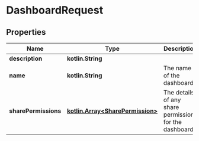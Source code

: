 
# DashboardRequest

## Properties
Name | Type | Description | Notes
------------ | ------------- | ------------- | -------------
**description** | **kotlin.String** |  |  [optional]
**name** | **kotlin.String** | The name of the dashboard. |  [optional] [readonly]
**sharePermissions** | [**kotlin.Array&lt;SharePermission&gt;**](SharePermission.md) | The details of any share permissions for the dashboard. |  [optional] [readonly]



